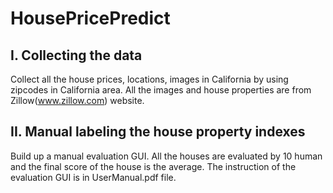 # HousePricePredict
## I.  Collecting the data
Collect all the house prices, locations, images in California by using zipcodes in California area. All the images and house properties are from Zillow(www.zillow.com) website. 
## II. Manual labeling the house property indexes
Build up a manual evaluation GUI. All the houses are evaluated by 10 human and the final score of the house is the average. The instruction of the evaluation GUI is in UserManual.pdf file.

